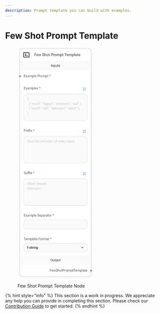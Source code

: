 ```yaml
---
description: Prompt template you can build with examples.
---
```


# Few Shot Prompt Template

<figure><img src="../../../.gitbook/assets/image (1) (1) (1) (1) (1).png" alt="" width="245"><figcaption><p>Few Shot Prompt Template Node</p></figcaption></figure>

{% hint style="info" %}
This section is a work in progress. We appreciate any help you can provide in completing this section. Please check our [Contribution Guide](../../../contributing/) to get started.
{% endhint %}

